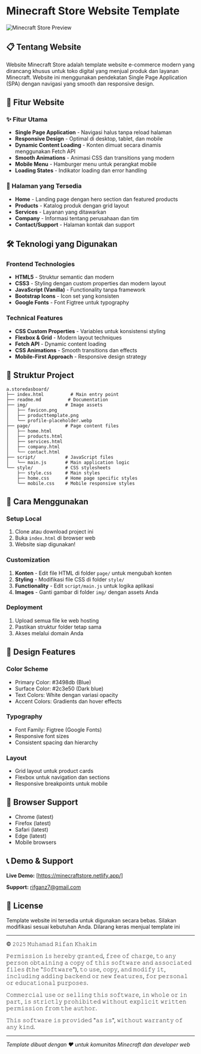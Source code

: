 # Minecraft Store Website Template

![Minecraft Store Preview](https://i.imgur.com/bduXzKZ.png)

## 📋 Tentang Website

Website Minecraft Store adalah template website e-commerce modern yang dirancang khusus untuk toko digital yang menjual produk dan layanan Minecraft. Website ini menggunakan pendekatan Single Page Application (SPA) dengan navigasi yang smooth dan responsive design.

## 🎯 Fitur Website

### ✨ Fitur Utama
- **Single Page Application** - Navigasi halus tanpa reload halaman
- **Responsive Design** - Optimal di desktop, tablet, dan mobile
- **Dynamic Content Loading** - Konten dimuat secara dinamis menggunakan Fetch API
- **Smooth Animations** - Animasi CSS dan transitions yang modern
- **Mobile Menu** - Hamburger menu untuk perangkat mobile
- **Loading States** - Indikator loading dan error handling

### 📱 Halaman yang Tersedia
- **Home** - Landing page dengan hero section dan featured products
- **Products** - Katalog produk dengan grid layout
- **Services** - Layanan yang ditawarkan
- **Company** - Informasi tentang perusahaan dan tim
- **Contact/Support** - Halaman kontak dan support

## 🛠️ Teknologi yang Digunakan

### Frontend Technologies
- **HTML5** - Struktur semantic dan modern
- **CSS3** - Styling dengan custom properties dan modern layout
- **JavaScript (Vanilla)** - Functionality tanpa framework
- **Bootstrap Icons** - Icon set yang konsisten
- **Google Fonts** - Font Figtree untuk typography

### Technical Features
- **CSS Custom Properties** - Variables untuk konsistensi styling
- **Flexbox & Grid** - Modern layout techniques
- **Fetch API** - Dynamic content loading
- **CSS Animations** - Smooth transitions dan effects
- **Mobile-First Approach** - Responsive design strategy

## 📁 Struktur Project

```
a.storedasboard/
├── index.html          # Main entry point
├── readme.md          # Documentation
├── img/              # Image assets
│   ├── favicon.png
│   ├── producttemplate.png
│   └── profile-placeholder.webp
├── page/             # Page content files
│   ├── home.html
│   ├── products.html
│   ├── services.html
│   ├── company.html
│   └── contact.html
├── script/           # JavaScript files
│   └── main.js       # Main application logic
└── style/            # CSS stylesheets
    ├── style.css     # Main styles
    ├── home.css      # Home page specific styles
    └── mobile.css    # Mobile responsive styles
```

## 🚀 Cara Menggunakan

### Setup Local
1. Clone atau download project ini
2. Buka `index.html` di browser web
3. Website siap digunakan!

### Customization
1. **Konten** - Edit file HTML di folder `page/` untuk mengubah konten
2. **Styling** - Modifikasi file CSS di folder `style/` 
3. **Functionality** - Edit `script/main.js` untuk logika aplikasi
4. **Images** - Ganti gambar di folder `img/` dengan assets Anda

### Deployment
1. Upload semua file ke web hosting
2. Pastikan struktur folder tetap sama
3. Akses melalui domain Anda

## 🎨 Design Features

### Color Scheme
- Primary Color: #3498db (Blue)
- Surface Color: #2c3e50 (Dark blue)
- Text Colors: White dengan variasi opacity
- Accent Colors: Gradients dan hover effects

### Typography
- Font Family: Figtree (Google Fonts)
- Responsive font sizes
- Consistent spacing dan hierarchy

### Layout
- Grid layout untuk product cards
- Flexbox untuk navigation dan sections
- Responsive breakpoints untuk mobile

## 🔧 Browser Support

- Chrome (latest)
- Firefox (latest)
- Safari (latest)
- Edge (latest)
- Mobile browsers

## 📞 Demo & Support

**Live Demo:** [https://minecraftstore.netlify.app/]

**Support:** rifganz7@gmail.com

## 📄 License

Template website ini tersedia untuk digunakan secara bebas. Silakan modifikasi sesuai kebutuhan Anda. Dilarang keras menjual template ini

---

© 𝟸𝟶𝟸𝟻 𝙼𝚞𝚑𝚊𝚖𝚊𝚍 𝚁𝚒𝚏𝚊𝚗 𝙺𝚑𝚊𝚔𝚒𝚖

𝙿𝚎𝚛𝚖𝚒𝚜𝚜𝚒𝚘𝚗 𝚒𝚜 𝚑𝚎𝚛𝚎𝚋𝚢 𝚐𝚛𝚊𝚗𝚝𝚎𝚍, 𝚏𝚛𝚎𝚎 𝚘𝚏 𝚌𝚑𝚊𝚛𝚐𝚎, 𝚝𝚘 𝚊𝚗𝚢 𝚙𝚎𝚛𝚜𝚘𝚗 𝚘𝚋𝚝𝚊𝚒𝚗𝚒𝚗𝚐 𝚊 𝚌𝚘𝚙𝚢
𝚘𝚏 𝚝𝚑𝚒𝚜 𝚜𝚘𝚏𝚝𝚠𝚊𝚛𝚎 𝚊𝚗𝚍 𝚊𝚜𝚜𝚘𝚌𝚒𝚊𝚝𝚎𝚍 𝚏𝚒𝚕𝚎𝚜 (𝚝𝚑𝚎 "𝚂𝚘𝚏𝚝𝚠𝚊𝚛𝚎"), 𝚝𝚘 𝚞𝚜𝚎, 𝚌𝚘𝚙𝚢, 𝚊𝚗𝚍 𝚖𝚘𝚍𝚒𝚏𝚢 𝚒𝚝,
𝚒𝚗𝚌𝚕𝚞𝚍𝚒𝚗𝚐 𝚊𝚍𝚍𝚒𝚗𝚐 𝚋𝚊𝚌𝚔𝚎𝚗𝚍 𝚘𝚛 𝚗𝚎𝚠 𝚏𝚎𝚊𝚝𝚞𝚛𝚎𝚜, 𝚏𝚘𝚛 𝚙𝚎𝚛𝚜𝚘𝚗𝚊𝚕 𝚘𝚛 𝚎𝚍𝚞𝚌𝚊𝚝𝚒𝚘𝚗𝚊𝚕 𝚙𝚞𝚛𝚙𝚘𝚜𝚎𝚜.

𝙲𝚘𝚖𝚖𝚎𝚛𝚌𝚒𝚊𝚕 𝚞𝚜𝚎 𝚘𝚛 𝚜𝚎𝚕𝚕𝚒𝚗𝚐 𝚝𝚑𝚒𝚜 𝚜𝚘𝚏𝚝𝚠𝚊𝚛𝚎, 𝚒𝚗 𝚠𝚑𝚘𝚕𝚎 𝚘𝚛 𝚒𝚗 𝚙𝚊𝚛𝚝, 𝚒𝚜 𝚜𝚝𝚛𝚒𝚌𝚝𝚕𝚢 𝚙𝚛𝚘𝚑𝚒𝚋𝚒𝚝𝚎𝚍
𝚠𝚒𝚝𝚑𝚘𝚞𝚝 𝚎𝚡𝚙𝚕𝚒𝚌𝚒𝚝 𝚠𝚛𝚒𝚝𝚝𝚎𝚗 𝚙𝚎𝚛𝚖𝚒𝚜𝚜𝚒𝚘𝚗 𝚏𝚛𝚘𝚖 𝚝𝚑𝚎 𝚊𝚞𝚝𝚑𝚘𝚛.

𝚃𝚑𝚒𝚜 𝚜𝚘𝚏𝚝𝚠𝚊𝚛𝚎 𝚒𝚜 𝚙𝚛𝚘𝚟𝚒𝚍𝚎𝚍 "𝚊𝚜 𝚒𝚜", 𝚠𝚒𝚝𝚑𝚘𝚞𝚝 𝚠𝚊𝚛𝚛𝚊𝚗𝚝𝚢 𝚘𝚏 𝚊𝚗𝚢 𝚔𝚒𝚗𝚍.

---

*Template dibuat dengan ❤️ untuk komunitas Minecraft dan developer web*
